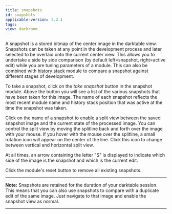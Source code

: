 ```yaml
---
title: snapshots
id: snapshots
applicable-version: 3.2.1
tags: 
view: darkroom
---
```


A snapshot is a stored bitmap of the center image in the darktable view. Snapshots can be taken at any point in the development process and later selected to be overlaid onto the current center view. This allows you to undertake a side by side comparison (by default left=snapshot, right=active edit) while you are tuning parameters of a module. This can also be combined with [history stack](./history-stack.md) module to compare a snapshot against different stages of development. 

To take a snapshot, click on the _take snapshot_ button in the snapshot module. Above the button you will see a list of the various snapshots that have been taken for this image. The name of each snapshot reflects the most recent module name and history stack position that was active at the time the snapshot was taken.

Click on the name of a snapshot to enable a split view between the saved snapshot image and the current state of the processed image. You can control the split view by moving the splitline back and forth over the image with your mouse. If you hover with the mouse over the splitline, a small rotation icon will appear on the center of the line. Click this icon to change between vertical and horizontal split view. 

At all times, an arrow containing the letter "S" is displayed to indicate which side of the image is the snapshot and which is the current edit.

Click the module's reset button to remove all existing snapshots.

---

**Note:** Snapshots are retained for the duration of your darktable session. This means that you can also use snapshots to compare with a duplicate edit of the same image. Just navigate to that image and enable the snapshot view as normal.

---
